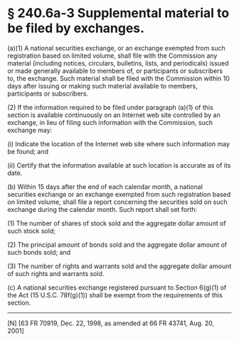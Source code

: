 # § 240.6a-3   Supplemental material to be filed by exchanges.

(a)(1) A national securities exchange, or an exchange exempted from such registration based on limited volume, shall file with the Commission any material (including notices, circulars, bulletins, lists, and periodicals) issued or made generally available to members of, or participants or subscribers to, the exchange. Such material shall be filed with the Commission within 10 days after issuing or making such material available to members, participants or subscribers.


(2) If the information required to be filed under paragraph (a)(1) of this section is available continuously on an Internet web site controlled by an exchange, in lieu of filing such information with the Commission, such exchange may:


(i) Indicate the location of the Internet web site where such information may be found; and


(ii) Certify that the information available at such location is accurate as of its date.


(b) Within 15 days after the end of each calendar month, a national securities exchange or an exchange exempted from such registration based on limited volume, shall file a report concerning the securities sold on such exchange during the calendar month. Such report shall set forth:


(1) The number of shares of stock sold and the aggregate dollar amount of such stock sold;


(2) The principal amount of bonds sold and the aggregate dollar amount of such bonds sold; and


(3) The number of rights and warrants sold and the aggregate dollar amount of such rights and warrants sold.


(c) A national securities exchange registered pursuant to Section 6(g)(1) of the Act (15 U.S.C. 78f(g)(1)) shall be exempt from the requirements of this section.



---

[N] [63 FR 70919, Dec. 22, 1998, as amended at 66 FR 43741, Aug. 20, 2001]




